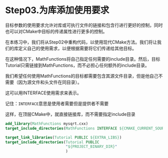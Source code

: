 # Step03.为库添加使用要求

目标参数的使用要求允许对库或可执行文件的链接和包含行进行更好的控制，同时也可以对CMake中目标的传递属性进行更多的控制。

在本练习中，我们将从Step02中重构代码，以使用现代CMake方法。我们将让我们的库定义自己的使用需求，以便根据需要将它们传递给其他目标。

在这种情况下，MathFunctions将自己指定任何需要的include目录。然后，目标Tutorial只需链接到MathFunctions，而不必担心任何额外的include目录。

我们希望任何使用MathFunctions的目标都需要包含其源文件目录，但是他自己不需要（因为源文件和头文件在同目录）。

这可以用INTERFACE使用需求来表示。

记住：`INTERFACE`意思是使用者需要但是提供者不需要

这样，在顶层CMake中，就直接链接库，而不需要指定include目录

```cmake
add_library(MathFunctions mysqrt.cxx)
target_include_directories(MathFunctions INTERFACE ${CMAKE_CURRENT_SOURCE_DIR})

```

```cmake
target_link_libraries(Tutorial PUBLIC ${EXTRA_LIBS})
target_include_directories(Tutorial PUBLIC
                           "${PROJECT_BINARY_DIR}"
                           )

```



